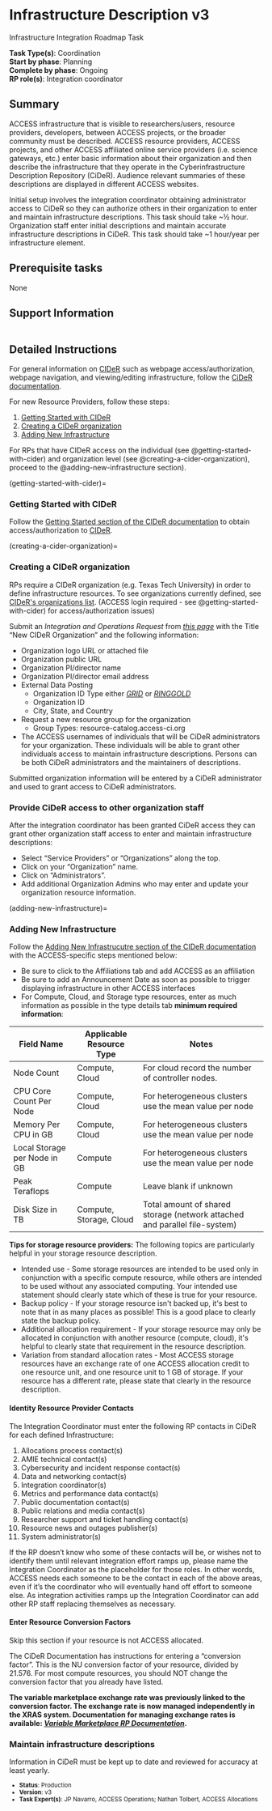 # Infrastructure Description v3

Infrastructure Integration Roadmap Task

**Task Type(s)**: Coordination  
**Start by phase**: Planning  
**Complete by phase**: Ongoing  
**RP role(s)**: Integration coordinator

## Summary

ACCESS infrastructure that is visible to researchers/users, resource providers, developers, between ACCESS projects, or the broader community must be described. ACCESS resource providers, ACCESS projects, and other ACCESS affiliated online service providers (i.e. science gateways, etc.) enter basic information about their organization and then describe the infrastructure that they operate in the Cyberinfrastructure Description Repository (CiDeR). Audience relevant summaries of these descriptions are displayed in different ACCESS websites.

Initial setup involves the integration coordinator obtaining administrator access to CiDeR so they can authorize others in their organization to enter and maintain infrastructure descriptions. This task should take ~½ hour. Organization staff enter initial descriptions and maintain accurate infrastructure descriptions in CiDeR. This task should take ~1 hour/year per infrastructure element.

## Prerequisite tasks

None

## Support Information

```{include} ../support.md
```

## Detailed Instructions

For general information on [CIDeR](https://cider.access-ci.org) such as webpage access/authorization, webpage navigation, and viewing/editing infrastructure, follow the [CiDeR documentation](https://cider.access-ci.org/documentation).

For new Resource Providers, follow these steps:
1. [Getting Started with CIDeR](#getting-started-with-cider)
1. [Creating a CIDeR organization](#creating-a-cider-organization)
1. [Adding New Infrastructure](#adding-new-infrastructure)

For RPs that have CIDeR access on the individual (see @getting-started-with-cider) and organization level (see @creating-a-cider-organization), proceed to the @adding-new-infrastructure section).

(getting-started-with-cider)=
### Getting Started with CIDeR

Follow the [Getting Started section of the CIDeR documentation](https://cider.access-ci.org/documentation#getting-started) to obtain access/authorization to [CIDeR](https://cider.access-ci.org).

(creating-a-cider-organization)=
### Creating a CIDeR organization

RPs require a CIDeR organization (e.g. Texas Tech University) in order to define infrastructure resources.
To see organizations currently defined, see [CIDeR's organizations list](https://cider.access-ci.org/resource_providers). (ACCESS login required - see @getting-started-with-cider) for access/authorization issues)

Submit an *Integration and Operations Request* from [*this page*](https://operations.access-ci.org/open-operations-request/) with the Title “New CIDeR Organization” and the following information:

- Organization logo URL or attached file
- Organization public URL
- Organization PI/director name
- Organization PI/director email address
- External Data Posting
  - Organization ID Type either [*GRID*](https://www.grid.ac/) or [*RINGGOLD*](https://www.ringgold.com/ringgold-identifier/)
  - Organization ID
  - City, State, and Country
- Request a new resource group for the organization
  -  Group Types: resource-catalog.access-ci.org
- The ACCESS usernames of individuals that will be CiDeR administrators for your organization. These individuals will be able to grant other individuals access to maintain infrastructure descriptions. Persons can be both CiDeR administrators and the maintainers of descriptions.

Submitted organization information will be entered by a CiDeR administrator and used to grant access to CiDeR administrators.

### Provide CiDeR access to other organization staff

After the integration coordinator has been granted CiDeR access they can grant other organization staff access to enter and maintain infrastructure descriptions:

- Select “Service Providers” or “Organizations” along the top.
- Click on your “Organization” name.
- Click on “Administrators”.
- Add additional Organization Admins who may enter and update your organization resource information.

(adding-new-infrastructure)=
### Adding New Infrastructure

Follow the [Adding New Infrastrucutre section of the CIDeR documentation](https://cider.access-ci.org/documentation#adding-infrastructure) with the ACCESS-specific steps mentioned below:

- Be sure to click to the Affiliations tab and add ACCESS as an affiliation
- Be sure to add an Announcement Date as soon as possible to trigger displaying infrastructure in other ACCESS interfaces
- For Compute, Cloud, and Storage type resources, enter as much information as possible in the type details tab **minimum required information**:

| Field Name                   | Applicable Resource Type | Notes                                                                      |
|------------------------------|--------------------------|----------------------------------------------------------------------------|
| Node Count                   | Compute, Cloud           | For cloud record the number of controller nodes.                           |
| CPU Core Count Per Node      | Compute, Cloud           | For heterogeneous clusters use the mean value per node                     |
| Memory Per CPU in GB         | Compute, Cloud           | For heterogeneous clusters use the mean value per node                     |
| Local Storage per Node in GB | Compute                  | For heterogeneous clusters use the mean value per node                     |
| Peak Teraflops               | Compute                  | Leave blank if unknown                                                     |
| Disk Size in TB              | Compute, Storage, Cloud  | Total amount of shared storage (network attached and parallel file-system) |

**Tips for storage resource providers:** The following topics are particularly helpful
in your storage resource description.
* Intended use - Some storage resources are intended to be used only in conjunction
  with a specific compute resource, while others are intended to be used without
  any associated computing. Your intended use statement should clearly state which
  of these is true for your resource.
* Backup policy - If your storage resource isn't backed up, it's best to note that
  in as many places as possible! This is a good place to clearly state the backup policy.
* Additional allocation requirement - If your storage resource may only be allocated
  in conjunction with another resource (compute, cloud), it's helpful to clearly state
  that requirement in the resource description.
* Variation from standard allocation rates - Most ACCESS storage resources have an
  exchange rate of one ACCESS allocation credit to one resource unit, and one resource
  unit to 1 GB of storage. If your resource has a different rate, please state that
  clearly in the resource description.

#### Identity Resource Provider Contacts

The Integration Coordinator must enter the following RP contacts in CiDeR for each defined Infrastructure:
1. Allocations process contact(s)
1. AMIE technical contact(s)
1. Cybersecurity and incident response contact(s)
1. Data and networking contact(s)
1. Integration coordinator(s)
1. Metrics and performance data contact(s)
1. Public documentation contact(s)
1. Public relations and media contact(s)
1. Researcher support and ticket handling contact(s)
1. Resource news and outages publisher(s)
1. System administrator(s)

If the RP doesn’t know who some of these contacts will be, or wishes not to identify them until relevant integration effort ramps up, please name the Integration Coordinator as the placeholder for those roles. In other words, ACCESS needs each someone to be the contact in each of the above areas, even if it’s the coordinator who will eventually hand off effort to someone else. As integration activities ramps up the Integration Coordinator can add other RP staff replacing themselves as necessary.

#### Enter Resource Conversion Factors

Skip this section if your resource is not ACCESS allocated.

The CiDeR Documentation has instructions for entering a “conversion factor”. This is the NU conversion factor of your resource, divided by 21.576. For most compute resources, you should NOT change the conversion factor that you already have listed. 

**The variable marketplace exchange rate was previously linked to the conversion factor.  The exchange rate is now managed independently in the XRAS system.  Documentation for managing exchange rates is available:  [*Variable Marketplace RP Documentation*](https://access-ci.atlassian.net/wiki/spaces/ACP/pages/1238073366/Variable+Marketplace+RP+Documentation).**



### Maintain infrastructure descriptions

Information in CiDeR must be kept up to date and reviewed for accuracy at least yearly.

<sub>
<ul class="document-meta-data">
    <li><strong>Status</strong>: Production</li>
    <li><strong>Version</strong>: v3</li>
    <li><strong>Task Expert(s)</strong>: JP Navarro, ACCESS Operations; Nathan Tolbert, ACCESS Allocations</li>
</ul>
</sub>
<br/>
<br/>
